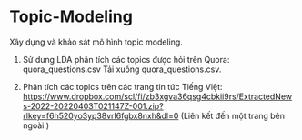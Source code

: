 # Topic-Modeling
Xây dựng và khảo sát mô hình topic modeling.


1. Sử dung LDA phân tích các topics được hỏi trên Quora: quora_questions.csv  Tải xuống quora_questions.csv. 

2. Phân tích các topics trên các trang tin tức Tiếng Việt: https://www.dropbox.com/scl/fi/zb3xgva36qsg4cbkii9rs/ExtractedNews-2022-20220403T021147Z-001.zip?rlkey=f6h520yo3yp38vrl6fgbx8nxh&dl=0 (Liên kết đến một trang bên ngoài.)

 
